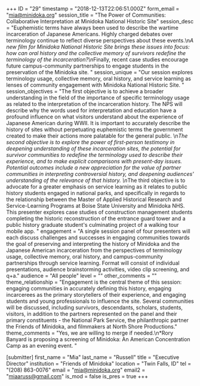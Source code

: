 +++
ID = "29"
timestamp = "2018-12-13T22:06:51.000Z"
form_email = "mia@minidoka.org"
session_title = "The Power of Communities: Collaborative Interpretation at Minidoka National Historic Site"
session_desc = "Euphemistic terms have always been used to describe the wartime incarceration of Japanese Americans. Highly charged debates over terminology continue to reflect diverse perspectives about these events.\n*A new film for Minidoka National Historic Site brings these issues into focus: how can oral history and the collective memory of survivors redefine the terminology of the incarceration?\n*Finally, recent case studies encourage future campus-community partnerships to engage students in the preservation of the Minidoka site.  "
session_unique = "Our session explores terminology usage, collective memory, oral history, and service learning as lenses of community engagement with Minidoka National Historic Site. "
session_objectives = "The first objective is to achieve a broader understanding in the field of the importance of specific terminology usage as related to the interpretation of the incarceration history. The NPS will describe why the words used for interpretation and education have a profound influence on what visitors understand about the experience of Japanese American during WWII. It is important to accurately describe the history of sites without perpetuating euphemistic terms the government created to make their actions more palatable for the general public. \n*The second objective is to explore the power of first-person testimony in deepening understanding of these incarceration sites, the potential for survivor communities to redefine the terminology used to describe their experience, and to make explicit comparisons with present-day issues. Potential outcomes include a new appreciation for the value of partner communities in interpreting controversial history, and deepening audiences' understanding of the relevance of that history. \n*The third objective is to advocate for a greater emphasis on service learning as it relates to public history students engaged in national parks, and specifically in regards to the relationship between the Master of Applied Historical Research and Service-Learning Programs at Boise State University and Minidoka NHS. This presenter explores case studies of construction management students completing the historic reconstruction of the entrance guard tower and a public history graduate student's culminating project of a walking tour mobile app. "
engagement = "A single session panel of four presenters will each discuss challenges and successes in engaging communities towards the goal of preserving and interpreting the history of Minidoka and the Japanese American incarceration from the perspectives of terminology usage, collective memory, oral history, and campus-community partnerships through service learning. Format will consist of individual presentations, audience brainstorming activities, video clip screening, and q+a."
audience = "All people"
level = ""
other_comments = ""
theme_relationship = "Engagement is the central theme of this session: engaging communities in accurately defining this history, engaging incarcerees as the primary storytellers of their experience, and engaging students and young professionals to influence the site. Several communities will be discussed, including survivors, descendants, scholars, students, visitors, in addition to the partners represented on the panel and their primary constituents - the National Park Service, the philanthropic partner the Friends of Minidoka, and filmmakers at North Shore Productions."
theme_comments = "Yes, we are willing to merge if needed.\n*Rory Banyard is proposing a screening of Minidoka: An American Concentration Camp as an evening event. "

[submitter]
first_name = "Mia"
last_name = "Russell"
title = "Executive Director"
institution = "Friends of Minidoka"
location = "Twin Falls, ID"
tel = "(208) 863-0076"
email = "mia@minidoka.org"
email2 = "miaaruss@gmail.com"
is_mod = false
is_pres = true
+++
